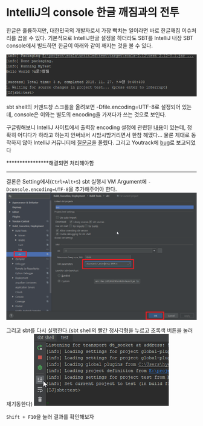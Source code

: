 # IntelliJ의 console 한글 깨짐과의 전투

한글은 훌륭하지만, 대한민국의 개발자로서 가장 빡치는 일이라면 바로 한글깨짐 이슈처리를 꼽을 수 있다.
기본적으로 IntelliJ한글 설정을 하더라도 SBT를 IntelliJ 내장 SBT console에서 빌드하면 한글이 아래와 같이 깨지는 것을 볼 수 있다.  

![sbt-korean-broken](../assets/images/sbt-korean-broken.png)

sbt shell의 커맨드창 스크롤을 올려보면 -Dfile.encoding=UTF-8로 설정되어 있는데, console은 이와는 별도의 encoding을 가져다가 쓰는 것으로 보인다.

구글링해보니 IntelliJ 사이트에서 출력창 encoding 설정에 관련된 [내용](https://www.jetbrains.com/help/idea/configuring-output-encoding.html)이 있는데, 정확히 어디다가 하라고 하는지 안써놔서 시밤시밤거리면서 한참 헤맸다... 물론 제대로 동작하지 않아 IntelliJ 커뮤니티에 [질문글](https://intellij-support.jetbrains.com/hc/en-us/community/posts/360001788119-IntelliJ-sbt-shell-UTF-8-not-work)을 올렸다. 그리고 Youtrack에 [bug](https://youtrack.jetbrains.com/issue/SCL-14639)로 보고되었다  


****************해결되면 처리해야함  

---------------------------------
결론은 Setting에서(`Ctrl+Alt+S`) sbt 실행시 VM Argument에 `-Dconsole.encoding=UTF-8`을 추가해주어야 한다.
![add-arg-console-encoding](../assets/images/add-arg-console-encoding.png)

그리고 sbt를 다시 실행한다.(sbt shell의 빨간 정사각형을 누르고 초록색 버튼을 눌러 재기동한다)
![stop-and-run-sbt](../assets/images/stop-and-run-sbt.gif)

`Shift + F10`을 눌러 결과를 확인해보자
